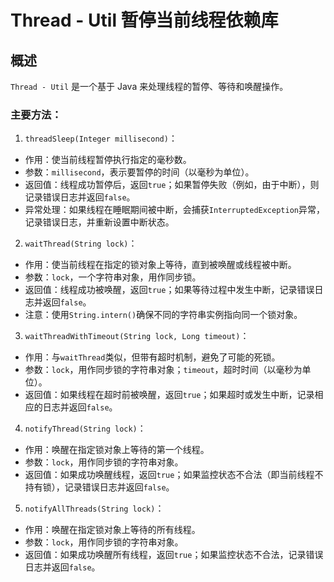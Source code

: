 # Thread - Util 暂停当前线程依赖库

## 概述
`Thread - Util` 是一个基于 Java 来处理线程的暂停、等待和唤醒操作。

### 主要方法：

1. `threadSleep(Integer millisecond)`：
  - 作用：使当前线程暂停执行指定的毫秒数。
  - 参数：`millisecond`，表示要暂停的时间（以毫秒为单位）。
  - 返回值：线程成功暂停后，返回`true`；如果暂停失败（例如，由于中断），则记录错误日志并返回`false`。
  - 异常处理：如果线程在睡眠期间被中断，会捕获`InterruptedException`异常，记录错误日志，并重新设置中断状态。

2. `waitThread(String lock)`：
  - 作用：使当前线程在指定的锁对象上等待，直到被唤醒或线程被中断。
  - 参数：`lock`，一个字符串对象，用作同步锁。
  - 返回值：线程成功被唤醒，返回`true`；如果等待过程中发生中断，记录错误日志并返回`false`。
  - 注意：使用`String.intern()`确保不同的字符串实例指向同一个锁对象。

3. `waitThreadWithTimeout(String lock, Long timeout)`：
  - 作用：与`waitThread`类似，但带有超时机制，避免了可能的死锁。
  - 参数：`lock`，用作同步锁的字符串对象；`timeout`，超时时间（以毫秒为单位）。
  - 返回值：如果线程在超时前被唤醒，返回`true`；如果超时或发生中断，记录相应的日志并返回`false`。

4. `notifyThread(String lock)`：
  - 作用：唤醒在指定锁对象上等待的第一个线程。
  - 参数：`lock`，用作同步锁的字符串对象。
  - 返回值：如果成功唤醒线程，返回`true`；如果监控状态不合法（即当前线程不持有锁），记录错误日志并返回`false`。

5. `notifyAllThreads(String lock)`：
  - 作用：唤醒在指定锁对象上等待的所有线程。
  - 参数：`lock`，用作同步锁的字符串对象。
  - 返回值：如果成功唤醒所有线程，返回`true`；如果监控状态不合法，记录错误日志并返回`false`。

